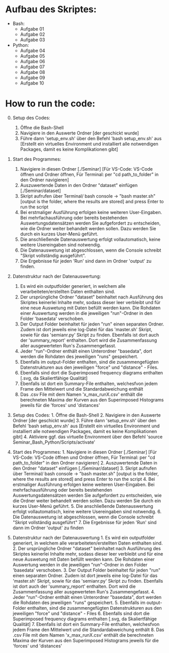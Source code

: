 # Aufbau des Skriptes:
  - Bash:
    - Aufgabe 01
    - Aufgabe 02
    - Aufgabe 03
  - Python:
    - Aufgabe 04
    - Aufgabe 05
    - Aufgabe 06
    - Aufgabe 07
    - Aufgabe 08
    - Aufgabe 09
    - Aufgabe 10 


# How to run the code:
  0. Setup des Codes:
     1. Öffne die Bash-Shell
     2. Navigiere in den Auswerte Ordner [der geschickt wurde]
     3. Führe dann 'setup_env.sh' über den Befehl 'bash setup_env.sh' aus [Erstellt ein virtuelles Environment und installiert alle notwendigen Packages, damit es keine Komplikationen gibt]

  1. Start des Programmes:
     1. Navigiere in diesen Ordner [./Seminar] [Für VS-Code: VS-Code öffnen und Ordner öffnen, Für Terminal: per "cd path_to_folder" in den Ordner navigieren]
     2. Auszuwertende Daten in den Ordner "dataset" einfügen [./Seminar/dataset]
     3. Skript aufrufen über Terminal/ bash console -> "bash master.sh" [output is the folder, where the results are stored] and press Enter to run the script
     4. Bei erstmaliger Ausführung erfolgen keine weiteren User-Eingaben. Bei mehrfachausführung oder bereits bestehenden Auswertungsdatensätzen werden Sie aufgefordert zu entscheiden, wie die Ordner weiter behandelt werden sollen. Dazu werden Sie durch ein kurzes User-Menü geführt.
     5. Die anschließende Datenauswertung erfolgt vollautomatisch, keine weitere Usereingaben sind notwendig.
     6. Die Datenauswetung ist abgeschlossen, wenn die Console schreibt "Skript vollständig ausgeführt".
     7. Die Ergebnisse für jeden 'Run' sind dann im Ordner 'output' zu finden.


  2. Datenstruktur nach der Datenauswertung:
     1. Es wird ein outputfolder generiert, in welchem alle verarbeiteten/erstellten Daten enthalten sind.
     2. Der ursprüngliche Ordner "dataset" beinhaltet nach Ausführung des Skriptes keinerlei Inhalte mehr, sodass dieser leer verbleibt und für eine neue Auswetung mit Daten befüllt werden kann. Die Rohdaten einer Auswertung werden in die jeweiligen "run"-Ordner in den Folder 'basedata' verschoben.
     3. Der Output Folder beinhaltet für jeden "run" einen separaten Ordner. Zudem ist dort jeweils eine log-Datei für das 'master.sh' Skript, sowie für das 'semianr.py' Skript zu finden. Ebenfalls ist dort auch der 'summary_report' enthalten. Dort wird die Zusammenfassung aller ausgewerteten Run's Zusammengefasst.
     4. Jeder "run"-Ordner enthält einen Unterordner "basedata", dort werden die Rohdaten des jeweiligen "runs" gespeichert.
     5. Ebenfalls im output-Folder enthalten, sind die zusammengefügten Datenstrukturen aus den jeweiligen "force" und "distance" - Files.
     6. Ebenfalls sind dort die Superimposed frequency diagrams enthalten [.svg, da Skaliertfähige Qualität]
     7. Ebenfalls ist dort ein Summary-File enthalten, welchesfvon jedem Frame den Mittelwert und die Standardabweichung enthält
     8. Das .csv File mit dem Namen 'x_max_runX.csv' enthält die berechneten Maxima der Kurven aus den Superimposed Histograms jeweils für die 'forces' und 'distances'







  0. Setup des Codes:
    1. Öffne die Bash-Shell
    2. Navigiere in den Auswerte Ordner [der geschickt wurde]
    3. Führe dann 'setup_env.sh' über den Befehl 'bash setup_env.sh' aus [Erstellt ein virtuelles Environment und installiert alle notwendigen Packages, damit es keine Komplikationen gibt]
    4. Aktiviere ggf. das virtuelle Environment über den Befehl 'source Seminar_Bash_Python/Scripts/activate'

  1. Start des Programmes:
    1. Navigiere in diesen Ordner [./Seminar] [Für VS-Code: VS-Code öffnen und Ordner öffnen, Für Terminal: per "cd path_to_folder" in den Ordner navigieren]
    2. Auszuwertende Daten in den Ordner "dataset" einfügen [./Seminar/dataset]
    3. Skript aufrufen über Terminal/ bash console -> "bash master.sh" [output is the folder, where the results are stored] and press Enter to run the script
    4. Bei erstmaliger Ausführung erfolgen keine weiteren User-Eingaben. Bei mehrfachausführung oder bereits bestehenden Auswertungsdatensätzen werden Sie aufgefordert zu entscheiden, wie die Ordner weiter behandelt werden sollen. Dazu werden Sie durch ein kurzes User-Menü geführt.
    5. Die anschließende Datenauswertung erfolgt vollautomatisch, keine weitere Usereingaben sind notwendig.
    6. Die Datenauswetung ist abgeschlossen, wenn die Console schreibt "Skript vollständig ausgeführt"
    7. Die Ergebnisse für jeden 'Run' sind dann im Ordner 'output' zu finden

  2. Datenstruktur nach der Datenauswertung
    1. Es wird ein outputfolder generiert, in welchem alle verarbeiteten/erstellten Daten enthalten sind.
    2. Der ursprüngliche Ordner "dataset" beinhaltet nach Ausführung des Skriptes keinerlei Inhalte mehr, sodass dieser leer verbleibt und für eine neue Auswetung mit Daten befüllt werden kann. Die Rohdaten einer Auswertung werden in die jeweiligen "run"-Ordner in den Folder 'basedata' verschoben.
    3. Der Output Folder beinhaltet für jeden "run" einen separaten Ordner. Zudem ist dort jeweils eine log-Datei für das 'master.sh' Skript, sowie für das 'semianr.py' Skript zu finden. Ebenfalls ist dort auch der 'summary_report' enthalten. Dort wird die Zusammenfassung aller ausgewerteten Run's Zusammengefasst.
    4. Jeder "run"-Ordner enthält einen Unterordner "basedata", dort werden die Rohdaten des jeweiligen "runs" gespeichert.
    5. Ebenfalls im output-Folder enthalten, sind die zusammengefügten Datenstrukturen aus den jeweiligen "force" und "distance" - Files
    6. Ebenfalls sind dort die Superimposed frequency diagrams enthalten [.svg, da Skaliertfähige Qualität]
    7. Ebenfalls ist dort ein Summary-File enthalten, welchesfvon jedem Frame den Mittelwert und die Standardabweichung enthält
    8. Das .csv File mit dem Namen 'x_max_runX.csv' enthält die berechneten Maxima der Kurven aus den Superimposed Histograms jeweils für die 'forces' und 'distances'






